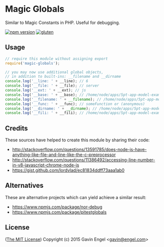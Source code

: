 # Magic Globals
Similar to Magic Constants in PHP.  Useful for debugging.

[![npm version](https://badge.fury.io/js/magic-globals.svg)](http://badge.fury.io/js/magic-globals)
[![gluten](https://img.shields.io/badge/gluten-free-green.svg?style=flat)](http://i.imgur.com/Kua978a.jpg)


## Usage
```js
// require this module without assigning export
require('magic-globals');

// you may now use additional global objects,
// in addition to built-ins: __filename and __dirname
console.log('__line: ' + __line); // 6
console.log('__file: ' + __file); // server
console.log('__ext: ' + __ext); // js
console.log('__base: ' + __base); // /home/node/apps/5pt-app-model-example/api-example
console.log('__filename: ' + __filename); // /home/node/apps/5pt-app-model-example/api-example/server/server.js
console.log('__func: ' + __func); // someFunction or (anonymous) 
console.log('__dirname: ' + __dirname); // /home/node/apps/5pt-app-model-example/api-example/server
console.log('__fili: ' + __fili); // /home/node/apps/5pt-app-model-example/api-example/server/server.js:6
```

## Credits
These sources have helped to create this module by sharing their code:
* http://stackoverflow.com/questions/13591785/does-node-js-have-anything-like-file-and-line-like-the-c-preprocessor 
* http://stackoverflow.com/questions/11386492/accessing-line-number-in-v8-javascript-chrome-node-js 
* https://gist.github.com/lordvlad/ec81834ddff73aaa1ab0

## Alternatives
These are alternative projects which can yield achieve a similar result:
* https://www.npmjs.com/package/nor-debug
* https://www.npmjs.com/package/pitestglobals

## License

([The MIT License](http://opensource.org/licenses/MIT))
Copyright (c) 2015 Gavin Engel <<gavin@engel.com>>

